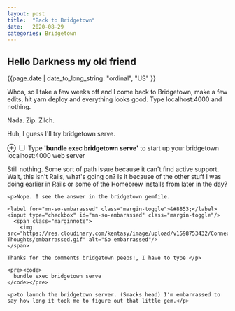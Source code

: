 ```yaml
---
layout: post
title:  "Back to Bridgetown"
date:   2020-08-29
categories: Bridgetown
---
```


<h2>Hello Darkness my old friend</h2>

{{page.date | date_to_long_string: "ordinal", "US" }}

<section>
  <p>Whoa, so I take a few weeks off and I come back to Bridgetown, make a few edits, hit yarn deploy and everything looks good. Type localhost:4000 and nothing. </p>
  
  <p>Nada. Zip. Zilch. </p>
  
  <p>Huh, I guess I'll try bridgetown serve. 
  
  <label for="mn-bridgetown-serve" class="margin-toggle">&#8853;</label>
  <input type="checkbox" id="mn-bridgetown-serve" class="margin-toggle"/>
    <span class="marginnote">
      Type <strong>'bundle exec bridgetown serve'</strong> to start up your bridgetown localhost:4000 web server
    </span>
  
  </p>
  
  
  
  <p>Still nothing. Some sort of path issue because it can't find active support. Wait, this isn't Rails, what's going on? Is it because of the other stuff I was doing earlier in Rails or some of the Homebrew installs from later in the day?</p>
  
    <p>Nope. I see the answer in the bridgetown gemfile. 
    
    <label for="mn-so-embarassed" class="margin-toggle">&#8853;</label>
    <input type="checkbox" id="mn-so-embarassed" class="margin-toggle"/>
      <span class="marginnote">
        <img src="https://res.cloudinary.com/kentasy/image/upload/v1598753432/Connected-Thoughts/embarrassed.gif" alt="So embarrassed"/>
    </span>
    
    Thanks for the comments bridgetown peeps!, I have to type </p>
    
    <pre><code>
      bundle exec bridgetown serve
    </code></pre>
    
    <p>to launch the bridgetown server. (Smacks head) I'm embarrassed to say how long it took me to figure out that little gem.</p>
</section>